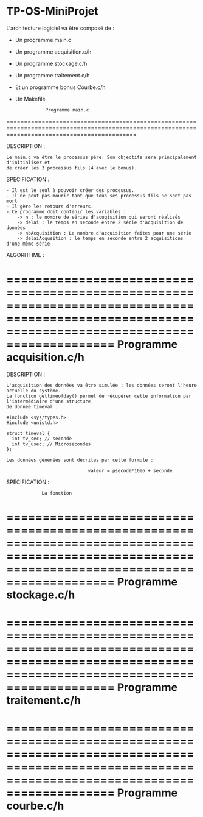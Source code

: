 TP-OS-MiniProjet
================

L'architecture logiciel va être composé de :

- Un programme main.c
- Un programme acquisition.c/h
- Un programme stockage.c/h
- Un programme traitement.c/h
- Et un programme bonus Courbe.c/h
- Un Makefile



                 Programme main.c
=================================================================================================================================================

  DESCRIPTION :
    
    Le main.c va être le processus père. Son objectifs sera principalement d'initialiser et 
    de créer les 3 processus fils (4 avec le bonus).
    
  SPECIFICATION :
    
    - Il est le seul à pouvoir créer des processus.
    - Il ne peut pas mourir tant que tous ses processus fils ne sont pas mort
    - Il gère les retours d'erreurs.
    - Ce programme doit contenir les variables :
        -> n : le nombre de séries d'acuqisition qui seront réalisés
        -> delai : le temps en seconde entre 2 série d'acquisition de données
        -> nbAcquisition : Le nombre d'acquisition faites pour une série
        -> delaiAcqusition : le temps en seconde entre 2 acquisitions d'une même série
    
  ALGORITHME :
  
  

=================================================================================================================================================
                 Programme acquisition.c/h
=================================================================================================================================================

  DESCRIPTION :
    
    L'acquisition des données va être simulée : les données seront l'heure actuelle du système.
    La fonction gettimeofday() permet de récupérer cette information par l'intermédiaire d'une structure
    de donnée timeval :
    
    #include <sys/types.h>
    #include <unistd.h>
    
    struct timeval {
      int tv_sec; // seconde
      int tv_usec; // Microsecondes
    };
    
    Les données générées sont décrites par cette formule :
    
                                  valeur = µsecode*10e6 + seconde
                                  
  SPECIFICATION :

                 La fonction




=================================================================================================================================================
                 Programme stockage.c/h
=================================================================================================================================================






=================================================================================================================================================
                 Programme traitement.c/h
=================================================================================================================================================







=================================================================================================================================================
                 Programme courbe.c/h
=================================================================================================================================================







